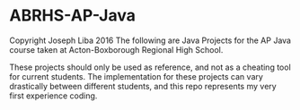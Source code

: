 # ABRHS-AP-Java
Copyright Joseph Liba 2016
The following are Java Projects for the AP Java course taken at Acton-Boxborough Regional High School.

These projects should only be used as reference, and not as a cheating tool for current students. The implementation for these projects can vary drastically between different students, and this repo represents my very first experience coding.
